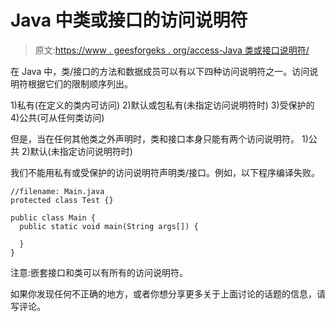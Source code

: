 # Java 中类或接口的访问说明符

> 原文:[https://www . geesforgeks . org/access-Java 类或接口说明符/](https://www.geeksforgeeks.org/access-specifiers-for-classes-or-interfaces-in-java/)

在 Java 中，类/接口的方法和数据成员可以有以下四种访问说明符之一。访问说明符根据它们的限制顺序列出。

1)私有(在定义的类内可访问)
2)默认或包私有(未指定访问说明符时)
3)受保护的
4)公共(可从任何类访问)

但是，当在任何其他类之外声明时，类和接口本身只能有两个访问说明符。
1)公共
2)默认(未指定访问说明符时)

我们不能用私有或受保护的访问说明符声明类/接口。例如，以下程序编译失败。

```
//filename: Main.java
protected class Test {}

public class Main {
  public static void main(String args[]) {

  }
}
```

注意:嵌套接口和类可以有所有的访问说明符。

如果你发现任何不正确的地方，或者你想分享更多关于上面讨论的话题的信息，请写评论。